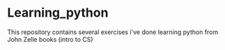 # Learning_python
This repository contains several exercises i've done learning python from John Zelle books (intro to CS)
